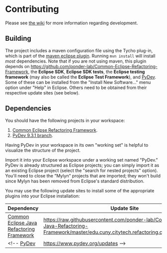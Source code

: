 # Contributing

Please see [the wiki][wiki] for more information regarding development.

## Building

The project includes a maven configuration file using the Tycho plug-in, which is part of the [maven eclipse plugin](http://www.eclipse.org/m2e). Running `mvn install` will install *most* dependencies. Note that if you are not using maven, this plugin depends on https://github.com/ponder-lab/Common-Eclipse-Refactoring-Framework, the **Eclipse SDK**, **Eclipse SDK tests**, the **Eclipse testing framework** (may also be called the **Eclipse Test Framework**), and [PyDev]. Some of these can be installed from the "Install New Software..." menu option under "Help" in Eclipse. Others need to be obtained from their respective update sites (see below).

## Dependencies

You should have the following projects in your workspace:

1. [Common Eclipse Refactoring Framework](https://github.com/ponder-lab/Common-Eclipse-Refactoring-Framework).
1. [PyDev 9.3.1 branch](https://github.com/ponder-lab/Pydev/tree/pydev_9_3_1).

Having PyDev in your workspace in its own "working set" is helpful to visualize the structure of the project.
<!-- Checkout a particular release (e.g., `git checkout pydev_9_3_0`), then-->
Import it into your Eclipse workspace under a working set named "PyDev." PyDev is already structured as Eclipse projects; you can simply import it as an existing Eclipse project (select the "search for nested projects" option). You'll need to close the "Mylyn" projects that are imported; they won't build since Mylyn has been removed from Eclipse's standard distribution.

<!-- It's also possible just to use `mvn install` if you do not intend on changing any of the dependencies. Alternatively, -->
You may use the following update sites to install some of the appropriate plugins into your Eclipse installation:

Dependency | Update Site
--- | ---
[Common Eclipse Java Refactoring Framework](https://github.com/ponder-lab/Common-Eclipse-Java-Refactoring-Framework) | https://raw.githubusercontent.com/ponder-lab/Common-Eclipse-Java-Refactoring-Framework/master/edu.cuny.citytech.refactoring.common.updatesite
<!-- [PyDev] | https://www.pydev.org/updates -->

[wiki]: https://github.com/ponder-lab/Hybridize-Functions-Refactoring/wiki
[PyDev]: https://github.com/fabioz/Pydev
